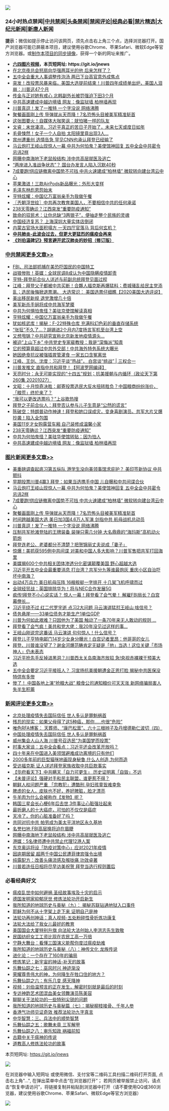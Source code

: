 ![](https://raw.githubusercontent.com/fqnews/bnews/master/64photo/fqnews-qr.jpg)

<div id="tt">
<h3>24小时热点禁闻|<a href="#%E4%B8%AD%E5%85%B1%E7%A6%81%E9%97%BB%E6%9B%B4%E5%A4%9A%E6%96%87%E7%AB%A0">中共禁闻</a>|<a href="#%E5%9B%BE%E7%89%87%E6%96%B0%E9%97%BB%E6%9B%B4%E5%A4%9A%E6%96%87%E7%AB%A0">头条禁闻</a>|<a href="#%E6%96%B0%E9%97%BB%E8%AF%84%E8%AE%BA%E6%9B%B4%E5%A4%9A%E6%96%87%E7%AB%A0">禁闻评论|<a href="#%E5%BF%85%E7%9C%8B%E7%BB%8F%E5%85%B8%E5%A5%BD%E6%96%87">经典必看|<a href="/video.md#%E7%A6%81%E7%89%87%E7%B2%BE%E9%80%89">禁片精选</a>|<a href="https://github.com/fqnews/djy/blob/master/gb/nf1351518.md#1">大纪元新闻</a>|<a href="https://github.com/fqnews/ntdtv/blob/master/gb/prog204.md#1">新唐人新闻</a></h3>
<div><b>提示：</b>微信如提示停止访问该网页，须先点击右上角三个点，选择浏览器打开。国产浏览器可能已屏蔽本项目，建议使用谷歌Chrome、苹果Safari、微软Edge等官方浏览器。或<a href="https://github.com/fqnews/bnews/blob/master/%E5%88%B6%E4%BD%9Cgit%E7%A6%81%E9%97%BB%E9%95%9C%E5%83%8F.md">制作本项目的同步镜像</a>，获得一个新的网址来推广。</div>
<ul>
<li><b><a href="http://d1.bdrive.tk/64.mp4" target="_blank">六四图片视频</a>，本页短网址: https://git.io/jnews</b></li>
<li><a href="/yule/20201028/1421411.md">在北京夜总会怒扇向华强两耳光的他 后来怎样了？</a></li>
<li><a href="/cnnews/20201028/1421605.md">五中全会重大人事调整传泡汤 两已下台高官意外成焦点</a></li>
<li><a href="/bannedvideo/20201028/1421536.md">突发！改投票风暴来临，美国大选提前结束！川普四年成绩单出炉，美国人泪崩：川普这47个月</a></li>
<li><a href="/cnnews/20201028/1421452.md">传金与正对她有戒心 北韩副外长被罚强迫下田3个月</a></li>
<li><a href="/cbnews/20201028/1421392.md">中共高速建成中越边境墙 网友：像监狱墙 柏林墙再现</a></li>
<li><a href="/topimagenews/20201028/1421638.md">川普真逗！发了一推特 一个字没说 网络沸腾</a></li>
<li><a href="/topimagenews/20201028/1421679.md">聚餐画面刚上传 导弹就从天而降！7名恐怖头目被美军精准斩首</a></li>
<li><a href="/cnnews/20201028/1421549.md">这张图要火！自媒体大咖笑讽：就怕猪一样的队友</a></li>
<li><a href="/bannedvideo/20201028/1421604.md">文睿：末世凄凉，习近平真正的苦日子开始了，未来七天或度日如年</a></li>
<li><a href="/lifebaike/20201028/1421423.md">毛骨悚然！女子一个人自拍 太阳镜里竟出现3人…</a></li>
<li><a href="/cnnews/20201028/1421657.md">宾州遭重创 选情告急 罕见CNN也承认拜登已经输了</a></li>
<li><a href="/topimagenews/20201028/1421820.md">马云炮打王岐山现惊人一幕 中共为何怕鬼？美使馆神回复 五中全会中共密令忌讳2样</a></li>
<li><a href="/comments/20201028/1421698.md">网曝中南海地下老鼠般结构 涉中共高层就医及逃亡</a></li>
<li><a href="/headline/20201028/1421744.md">“两岸进入准战争状态”？ 国台办发言人陷入沉默40秒</a></li>
<li><a href="/topimagenews/20201028/1421733.md">7成要跑!供应链撤离中国势不可挡 中共火速建成“柏林墙” 微软转向建台湾云中心</a></li>
<li><a href="/cnnews/20201028/1421680.md">苹果激进！三款AirPods新品曝光：外形大变样</a></li>
<li><a href="/cnnews/20201028/1421453.md">毛泽东林彪恩怨始末</a></li>
<li><a href="/cbnews/20201028/1421639.md">亨特炫耀：中国亿万富翁亲手为我做午餐</a></li>
<li><a href="/ssgc/20201028/1421437.md">〖兲朝浮世绘〗中共再次教育美国人，不要相信中共的任何承诺</a></li>
<li><a href="/cbnews/20201028/1421283.md">238天零确诊？江西突发“重要防疫通知”</a></li>
<li><a href="/baitai/20201028/1421672.md">致命的驭民术：让你总缺“3两银子”，便抽走整个民族的灵魂</a></li>
<li><a href="/bannedvideo/20201028/1421608.md">中国经济复苏？ 上海深圳大量实体店倒闭</a></li>
<li><a href="/cnnews/20201028/1421613.md">内蒙古官场大面积塌方 一天四厅官落马 背后何玄机？</a></li>
<li><b><a href="/comments/20200211/1275071.md" target="_blank">中共肺炎-此波会过去，但更大更猛烈的瘟疫会再来</a></b></li>
<li><b><a href="/comments/20200207/1272816.md" target="_blank">《刘伯温碑记》预言避开武汉肺炎的妙招（修订版）</a></b></li>
</ul>
</div>

<div class="catlist">
<h3><a href="/cbnews/" target="_blank">中共禁闻</a><span><a href="/cbnews/" target="_blank" rel="nofollow">更多文章>></a></span></h3>
<ul>
<li><a href="/cbnews/20201029/1421901.md" target="_blank">FBI、司法部抓捕在美恐吓国民的中国特工</a></li>
<li><a href="/cbnews/20201028/1421869.md" target="_blank">战狼惨败！英媒：全球民调8成认为中国隐瞒疫情卸责</a></li>
<li><a href="/cbnews/20201028/1421868.md" target="_blank">亨特-拜登前合伙人详述与前副总统拜登见面过程</a></li>
<li><a href="/cbnews/20201028/1421860.md" target="_blank">江峰：拜登父子都被中共买断！合夥人福克斯再爆猛料；费城骚乱给民主党添乱；选民後悔掀退票潮。 大选常识： 美国选票仔细瞧【2020美国大选评说】</a></li>
<li><a href="/cbnews/20201028/1421705.md" target="_blank">美出移民新规 退党激增几十倍</a></li>
<li><a href="/cbnews/20201028/1421734.md" target="_blank">美军新杀手锏将成中共海军梦魇</a></li>
<li><a href="/cbnews/20201028/1421690.md" target="_blank">中共为何惧怕鬼怪？美驻京使馆解读真相</a></li>
<li><a href="/cbnews/20201028/1421639.md" target="_blank">亨特炫耀：中国亿万富翁亲手为我做午餐</a></li>
<li><a href="/cbnews/20201028/1421623.md" target="_blank">犹如核武库！揭秘：F-22特殊仓库 充满科幻色彩的垂直存储系统</a></li>
<li><a href="/cbnews/20201028/1421585.md" target="_blank">“张狂”不久了…？胡锡进2个月内7度扬言军机至台湾上空</a></li>
<li><a href="/cbnews/20201028/1421584.md" target="_blank">又想甩锅？中共研究宣称北京新发地疫情源头…</a></li>
<li><a href="/cbnews/20201028/1421563.md" target="_blank">被迫“上山下乡” 中共党史专家裴教授：我是“深悔派”知青</a></li>
<li><a href="/cbnews/20201028/1421539.md" target="_blank">它的预算竟超过中共外交部！中共海外特务系统大曝光</a></li>
<li><a href="/cbnews/20201028/1421538.md" target="_blank">她因绝食抗议被强插胃管灌食 一家五口含冤离世</a></li>
<li><a href="/cbnews/20201028/1421517.md" target="_blank">江峰、王剑、沈度：习近平谈“热战”， 白宫谈“统战” | 三权合一</a></li>
<li><a href="/cbnews/20201028/1421519.md" target="_blank">川普发推文 直指中共和拜登！【阿波罗网编译】</a></li>
<li><a href="/cbnews/20201028/1421518.md" target="_blank">天亮时分：永无可能实现的“十四五”规划；抗美援朝与内循环（政论天下第260集 20201027）</a></li>
<li><a href="/cbnews/20201028/1421502.md" target="_blank">文昭：十月惊奇决胜：邮寄投票选民大反水扭转胜负？中国粮商纷纷涨价，「粮荒」终於来了？</a></li>
<li><a href="/cbnews/20201028/1421495.md" target="_blank">“我可以更改选票吗？”上谷歌热搜</a></li>
<li><a href="/cbnews/20201028/1421494.md" target="_blank">拜登之子前合伙人：拜登否认参与儿子生意是“公然的谎言”</a></li>
<li><a href="/cbnews/20201028/1421479.md" target="_blank">陈破空：特朗普动作神速！拜登和她口误成灾，变身喜剧演员。共军大片又爆抄袭！陷入全包围</a></li>
<li><a href="/cbnews/20201028/1421443.md" target="_blank">美国11岁才女购露营车厢 自己装修成温馨小家</a></li>
<li><a href="/cbnews/20201028/1421283.md" target="_blank">238天零确诊？江西突发“重要防疫通知”</a></li>
<li><a href="/cbnews/20201028/1421393.md" target="_blank">中共为何怕鬼怪？美驻华使馆转贴：因为怕人</a></li>
<li><a href="/cbnews/20201028/1421392.md" target="_blank">中共高速建成中越边境墙 网友：像监狱墙 柏林墙再现</a></li>

</ul>
</div>
<div class="catlist">
<h3><a href="/topimagenews/" target="_blank">图片新闻</a><span><a href="/topimagenews/" target="_blank" rel="nofollow">更多文章>></a></span></h3>
<ul>
<li><a href="/topimagenews/20201029/1421907.md" target="_blank">美重磅调查起底习第五纵队 港学生没向美领事馆求庇护？ 美印签新协议 中共颤抖</a></li>
<li><a href="/topimagenews/20201029/1421896.md" target="_blank">早期投票川普4赢3 拜登：如果当选携手中国 儿自曝和中共间谍合伙</a></li>
<li><a href="/topimagenews/20201028/1421820.md" target="_blank">马云炮打王岐山现惊人一幕 中共为何怕鬼？美使馆神回复 五中全会中共密令忌讳2样</a></li>
<li><a href="/topimagenews/20201028/1421733.md" target="_blank">7成要跑!供应链撤离中国势不可挡 中共火速建成“柏林墙” 微软转向建台湾云中心</a></li>
<li><a href="/topimagenews/20201028/1421679.md" target="_blank">聚餐画面刚上传 导弹就从天而降！7名恐怖头目被美军精准斩首</a></li>
<li><a href="/topimagenews/20201028/1421678.md" target="_blank">时间跨越美国大选 美日加3国4.6万人军演 剑指中共 航母战机总动员</a></li>
<li><a href="/topimagenews/20201028/1421638.md" target="_blank">川普真逗！发了一推特 一个字没说 网络沸腾</a></li>
<li><a href="/topimagenews/20201028/1421637.md" target="_blank">压制共军抢滩登陆的王牌装备 装弹只需几分钟 大名鼎鼎的“海玛斯”高机动火箭炮</a></li>
<li><a href="/topimagenews/20201028/1421562.md" target="_blank">拜登连老公、老婆都分不清楚？把贺锦丽丈夫说成「妻子」</a></li>
<li><a href="/topimagenews/20201028/1421324.md" target="_blank">惊爆！美抓获595例中共间谍 对美和中国人多大影响？川普军售把共军打回海里</a></li>
<li><a href="/topimagenews/20201028/1421323.md" target="_blank">美媒揭600个中共相关团体渗透分化密谋颠覆美国 野心超越大选</a></li>
<li><a href="/topimagenews/20201027/1421239.md" target="_blank">习近平开五中全会最重要消息 打台湾？共军分九等谁最炮灰 重庆小区自治吓坏中南海？</a></li>
<li><a href="/topimagenews/20201027/1420910.md" target="_blank">出动4万兵力 美日航母压阵 16艘舰艇一字排开 十几架飞机呼啸而过</a></li>
<li><a href="/topimagenews/20201027/1420728.md" target="_blank">全球经贸战：英国排除华为！将与NEC合作发展5G</a></li>
<li><a href="/topimagenews/20201026/1420667.md" target="_blank">疯传!拜登不小心说实话？ 惊人一幕！拜登看了会气晕！ 解雇FBI局长？白宫幕僚长&#8230;</a></li>
<li><a href="/topimagenews/20201026/1420612.md" target="_blank">习近平绕不过 红二代罗宇逝 点习2大问题 马云演讲猛怼王岐山 啥信号？</a></li>
<li><a href="/topimagenews/20201026/1420478.md" target="_blank">债务悬崖——33单位债务才能生产1单位GDP</a></li>
<li><a href="/topimagenews/20201026/1420441.md" target="_blank">川普为何如此艰难？只因他为了美国 触动了一条70年来无人敢动的规则 &#8230;</a></li>
<li><a href="/topimagenews/20201026/1420440.md" target="_blank">拜登看了会气疯！美共和党大佬：我20年没见过这样的事…</a></li>
<li><a href="/topimagenews/20201026/1420376.md" target="_blank">王岐山刚说完这番话 马云演讲 句句惊人！什么信号？</a></li>
<li><a href="/comments/20201026/1420284.md" target="_blank">拜登儿子亨特电邮门14岁少女身分曝光！白宫记者里昂：他哥哥的女儿</a></li>
<li><a href="/topimagenews/20201026/1420234.md" target="_blank">拜登、川普谁没望了？谢金河爆范畴肯定无疑是「他」当选！这位关键「市场神人」仍未表态</a></li>
<li><a href="/topimagenews/20201026/1420202.md" target="_blank">习近平抢先手反掉进黑洞？川普西太关岛南海齐放招 急!央视赤裸裸干预美大选</a></li>
<li><a href="/topimagenews/20201025/1420116.md" target="_blank">五中全会要定习近平接班人？ 习宣扬抗美援朝遭金正恩打脸 揭秘中共医保没特供有多惨</a></li>
<li><a href="/topimagenews/20201025/1420081.md" target="_blank">惨了！ 中国各地上演“抢粮大战” 粮食公司通知粮价可天天涨 新网络骗局害人失半生积蓄</a></li>

</ul>
</div>
<div class="catlist">
<h3><a href="/comments/" target="_blank">新闻评论</a><span><a href="/comments/" target="_blank" rel="nofollow">更多文章>></a></span></h3>
<ul>
<li><a href="/comments/20201029/1421906.md" target="_blank">北京处理疫情失去国际信任 世人多认是罪魁祸首</a></li>
<li><a href="/comments/20201029/1421891.md" target="_blank">残忍的现实：如果父母得了这5种癌，那你&#8230;..也很“危险”</a></li>
<li><a href="/comments/20201029/1421890.md" target="_blank">唯色RFA博客： 天葬师、“康巴松茸”、六十三根辫子及丹增德勒仁波切（四）</a></li>
<li><a href="/comments/20201028/1421861.md" target="_blank">中国处理疫情失去国际信任 世人多认是罪魁祸首</a></li>
<li><a href="/comments/20201028/1421823.md" target="_blank">威州集会人山人海 川普号召选民“为美国梦而投票”</a></li>
<li><a href="/comments/20201028/1421822.md" target="_blank">时事大家谈：五中全会看点：习近平还会改革开放吗？</a></li>
<li><a href="/comments/20201028/1421813.md" target="_blank">四十年来在中国进入美领馆避难成功离境的只有他们</a></li>
<li><a href="/comments/20201028/1421812.md" target="_blank">2000多年前的巨型猫咪地画现身秘鲁,什么人创造,为何而造</a></li>
<li><a href="/comments/20201028/1421800.md" target="_blank">受访福克斯 证人详述拜登家族收取中共巨款事实</a></li>
<li><a href="/comments/20201028/1421799.md" target="_blank">【华府看天下】中共瞒天「自力可更生」 历史证明离「自毁」不远</a></li>
<li><a href="/comments/20201028/1421770.md" target="_blank">【未普评论】强硬对手和民主联盟，谁更惹不得？</a></li>
<li><a href="/comments/20201028/1421763.md" target="_blank">朝鲜人权问题严重 「宗教犯」遭酷刑 孕妇孩童皆难幸免</a></li>
<li><a href="/comments/20201028/1421762.md" target="_blank">脾虚的女人，皮肤也不好，养好脾脏，脸才漂亮</a></li>
<li><a href="/comments/20201028/1421761.md" target="_blank">牛羊肉为什么会被称作【发物】呢？</a></li>
<li><a href="/comments/20201028/1421760.md" target="_blank">韩国三星会长心梗6年后去世,3件事让心脏强壮起来</a></li>
<li><a href="/comments/20201028/1421759.md" target="_blank">最折磨人的十大癌症，可怕的不仅仅是癌症</a></li>
<li><a href="/comments/20201028/1421758.md" target="_blank">天冷了，你的心脏准备好了吗？</a></li>
<li><a href="/comments/20201028/1421729.md" target="_blank">共同对抗中共 帕劳成为美太平洋地区永久基地</a></li>
<li><a href="/comments/20201028/1421708.md" target="_blank">名誉扫地 FBI高层换将迫在眉睫</a></li>
<li><a href="/comments/20201028/1421698.md" target="_blank">网曝中南海地下老鼠般结构 涉中共高层就医及逃亡</a></li>
<li><a href="/comments/20201028/1421697.md" target="_blank">港媒：5名律师遭中共禁止代理12港人案</a></li>
<li><a href="/comments/20201028/1421681.md" target="_blank">东京奥运将设「防疫对策中心」应对2021年疫情</a></li>
<li><a href="/comments/20201028/1421659.md" target="_blank">因逾期居留 超两千中国公民遭菲律宾强令出境</a></li>
<li><a href="/comments/20201028/1421649.md" target="_blank">纯露配方：改善头痛流感及喉咙痛 功效卓著</a></li>
<li><a href="/comments/20201028/1421619.md" target="_blank">川普若连任日相将尽早访美祝贺 拜登当选行程则置后</a></li>

</ul>
</div>

<div class="catlist">
<h3>必看经典好文</h3>
<ul>
<li><a href="/comments/20200618/1346823.md" target="_blank">瘟疫乱世中如何避祸 圣经故事埃及十灾的启示</a></li>
<li><a href="/comments/20200722/1364497.md" target="_blank">德国发明家抑郁厌世 修炼法轮功开启新生</a></li>
<li><a href="/topimagenews/20180325/919134.md" target="_blank">我所知道的地球历史与奥秘（九）： 揭秘苏联钻通地狱入口事件</a></li>
<li><a href="/ccpdope/20190803/1168965.md" target="_blank">耶稣为何不从十字架上走下来 证明自己是神</a></li>
<li><a href="/comments/20190516/1128964.md" target="_blank">法轮功再创神话：真人视频-五处粉碎性骨折炼功康复</a></li>
<li><a href="/cbnews/20200516/1329218.md" target="_blank">法轮大法给了我女儿最好的教育</a></li>
<li><a href="/comments/20200516/1329276.md" target="_blank">美国国会大厦特别升旗 向法轮大法创始人李洪志先生致敬</a></li>
<li><a href="/lifebaike/20200515/1328783.md" target="_blank">民国纺织女工工资比现在农民工高一万倍</a></li>
<li><a href="/comments/20200527/1273654.md" target="_blank">宁静大舞台：看懂三国演义能帮你度过瘟疫劫难</a></li>
<li><a href="/topimagenews/20180225/905380.md" target="_blank">我所知道的地球历史与奥秘（八）：神传文化 龙族传说</a></li>
<li><a href="/comments/20200907/1392278.md" target="_blank">进化论：一个存在了160年的骗局</a></li>
<li><a href="/comments/20190418/1115565.md" target="_blank">修炼笔记：新宇宙的神话-补天的故事</a></li>
<li><a href="/tculture/20190101/792550.md" target="_blank">乐舞仙踪之七：巫风时兴 神迹渐没</a></li>
<li><a href="/comments/20200618/1346830.md" target="_blank">荣耀尊贵伟大的神，为何降生在牲口住的地方？</a></li>
<li><a href="/tculture/20190101/792146.md" target="_blank">乐舞仙踪之六：有乐几变 感天降神</a></li>
<li><a href="/comments/20200628/1351782.md" target="_blank">视频：刘伯温预言的正在发生，解密时刻就是最后的时刻</a></li>
<li><a href="/topimagenews/20180404/923380.md" target="_blank">专访神韵艺术团混血美女领舞演员陈美容</a></li>
<li><a href="/comments/20190417/1114875.md" target="_blank">聊聊关于法轮功的一些特别尖锐的问题</a></li>
<li><a href="/topimagenews/20171210/868397.md" target="_blank">我所知道的地球历史与奥秘篇（七）：揭秘柳枝接骨、千年人参</a></li>
<li><a href="/comments/20200517/1330064.md" target="_blank">香港气功师见证奇效 推荐法轮功九字真言</a></li>
<li><a href="/comments/20200605/783248.md" target="_blank">中华智慧：三、兵法中的顺势智慧</a></li>
<li><a href="/tculture/20170715/791820.md" target="_blank">乐舞仙踪之五：歌舞未竟 三军解甲</a></li>
<li><a href="/tculture/20170717/792953.md" target="_blank">乐舞仙踪之八：审乐知政 祸福前知</a></li>
<li><a href="/ccpdope/20200531/1337409.md" target="_blank">古籍中关于瘟神的传说</a></li>
<li><a href="/comments/20200805/1375080.md" target="_blank">道教高人修炼法轮功的故事</a></li>

</ul>
</div>

本页短网址: https://git.io/jnews

![](https://raw.githubusercontent.com/fqnews/bnews/master/64photo/fqnews-qr.jpg)

在浏览器中输入短网址 或使用微信、支付宝等二维码工具扫描二维码打开页面, 点击右上角"...", 在弹出菜单中点击“在浏览器打开”； 若网页被举报禁止访问，请点击“恢复申请访问”，将链接复制并粘贴到浏览器中打开（请不要使用QQ或360浏览器，建议使用谷歌Chrome、苹果Safari、微软Edge等官方浏览器）

![](https://raw.githubusercontent.com/fqnews/bnews/master/64photo/wx.jpg)